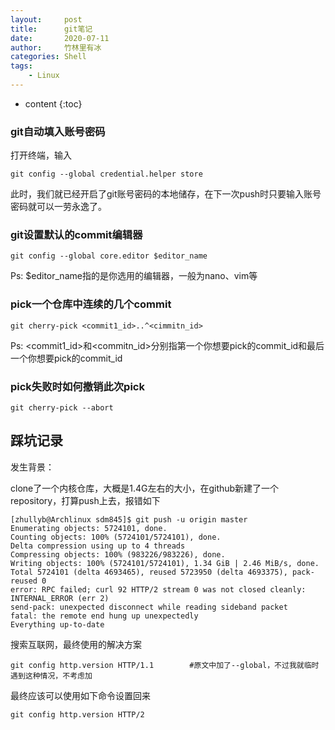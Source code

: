 ```yaml
---
layout:     post
title:      git笔记
date:       2020-07-11
author:     竹林里有冰
categories: Shell
tags:
    - Linux
---
```


* content
{:toc}

### git自动填入账号密码

打开终端，输入

```shell
git config --global credential.helper store
```
此时，我们就已经开启了git账号密码的本地储存，在下一次push时只要输入账号密码就可以一劳永逸了。

### git设置默认的commit编辑器

```shell
git config --global core.editor $editor_name
```

Ps: $editor_name指的是你选用的编辑器，一般为nano、vim等

### pick一个仓库中连续的几个commit

```shell
git cherry-pick <commit1_id>..^<cimmitn_id>
```

Ps: <commit1_id>和<commitn_id>分别指第一个你想要pick的commit_id和最后一个你想要pick的commit_id

### pick失败时如何撤销此次pick

```shell
git cherry-pick --abort
```

## 踩坑记录

发生背景：

clone了一个内核仓库，大概是1.4G左右的大小，在github新建了一个repository，打算push上去，报错如下

```shell
[zhullyb@Archlinux sdm845]$ git push -u origin master
Enumerating objects: 5724101, done.
Counting objects: 100% (5724101/5724101), done.
Delta compression using up to 4 threads
Compressing objects: 100% (983226/983226), done.
Writing objects: 100% (5724101/5724101), 1.34 GiB | 2.46 MiB/s, done.
Total 5724101 (delta 4693465), reused 5723950 (delta 4693375), pack-reused 0
error: RPC failed; curl 92 HTTP/2 stream 0 was not closed cleanly: INTERNAL_ERROR (err 2)
send-pack: unexpected disconnect while reading sideband packet
fatal: the remote end hung up unexpectedly
Everything up-to-date
```

搜索互联网，最终使用的解决方案

```shell
git config http.version HTTP/1.1		#原文中加了--global，不过我就临时遇到这种情况，不考虑加
```

最终应该可以使用如下命令设置回来

```
git config http.version HTTP/2
```

